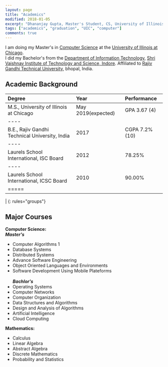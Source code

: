 ```yaml
---
layout: page
title: "Academics"
modified: 2018-01-05
excerpt: "Dhananjay Gupta, Master's Student, CS, University of Illinois at Chicago"
tags: ["academics", "graduation", "UIC", "computer"]
comments: true
---
```


I am doing my Master's in <a href="https://www.cs.uic.edu/">Computer Science</a> at the <a href="https://www.uic.edu/">University of Illinois at Chicago</a>. <br/>
I did my Bachelor's from the <a href="http://www.svvv.edu.in/Department/DisplayDeptPage.aspx?page=gaeag&ItemID=eaaim&nInstiID=a&nDeptID=i">Department of Information Technology</a>, <a href="http://www.svits.ac.in/index.php">Shri Vaishnav Institute of Technology and Science, Indore</a>. Affiliated to <a href="https://www.rgpv.ac.in/">Rajiv Gandhi Technical University</a>, bhopal, India.

Academic Background
-------------------

| Degree                                            | Year              | Performance     |
|:--------------------------------------------------|:------------------|:----------------|
| M.S., University of Illinois at Chicago           | May 2019(expected)| GPA  3.67 (4)   |
|----
| B.E., Rajiv Gandhi  Technical University, India   | 2017              | CGPA 7.2% (10)  |
|----
| Laurels School International, ISC Board           | 2012              | 78.25%          |
|----
| Laurels School International, ICSC Board          | 2010              | 90.00%          |
|=====
|
{: rules="groups"}


Major Courses
-------------

**Computer Science:**<br/>
***Master's***
- Computer Algorithms 1
- Database Systems
- Distributed Systems
- Advance Software Engineering
- Object Oriented Languages and Environments
- Software Development Using Mobile Plateforms
<br/><br/>***Bachlor's***
- Operating Systems
- Computer Networks
- Computer Organization
- Data Structures and Algorithms
- Design and Analysis of Algorithms
- Artificial Intelligence
- Cloud Computing 

**Mathematics:**

- Calculus
- Linear Algebra
- Abstract Algebra
- Discrete Mathematics
- Probability and Statistics
